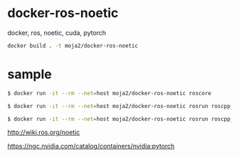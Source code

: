 # docker-ros-noetic

docker, ros, noetic, cuda, pytorch

```bash
docker build . -t moja2/docker-ros-noetic
```

# sample
```bash
$ docker run -it --rm --net=host moja2/docker-ros-noetic roscore

$ docker run -it --rm --net=host moja2/docker-ros-noetic rosrun roscpp_tutorials talker

$ docker run -it --rm --net=host moja2/docker-ros-noetic rosrun roscpp_tutorials listener
```

http://wiki.ros.org/noetic


https://ngc.nvidia.com/catalog/containers/nvidia:pytorch